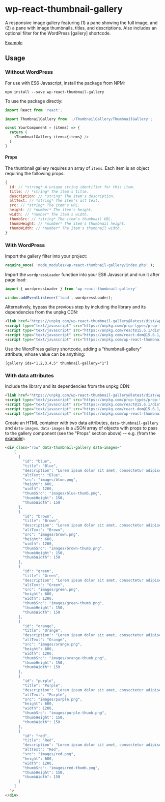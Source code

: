 # wp-react-thumbnail-gallery
A responsive image gallery featuring (1) a pane showing the full image, and (2) a pane with image thumbnails, titles, and descriptions. Also includes an optional filter for the WordPress [gallery] shortcode.

[Example](https://johnwatkins0.github.io/wp-react-thumbnail-gallery/)


## Usage

### Without WordPress

For use with ES6 Javascript, install the package from NPM:

```
npm install --save wp-react-thumbnail-gallery
```

To use the package directly:

```Javascript
import React from 'react';

import ThumbnailGallery from './ThumbnailGallery/ThumbnailGallery';

const YourComponent = (items) => {
  return (
    <ThumbnailGallery items={items} />
  )
}
```

#### Props

The thumbnail gallery requires an array of `items`. Each item is an object requiring the following props:

```Javascript
{
  id: // *string* A unique string identifier for this item.
  title: // *string* The item's title.
  description: // *string* The item's description.
  altText: // *string* The item's alt text.
  src: // *string* The item's URL.
  height: // *number* The item's height.
  width: // *number* The item's width.
  thumbSrc: // *string* The item's thumbnail URL.
  thumbHeight: // *number* The item's thumbnail height.
  thumbWidth: // *number* The item's thumbnail width.
}
```

### With WordPress

Import the gallery filter into your project:

```PHP
require_once( 'node_modules/wp-react-thumbnail-gallery/index.php' );
```

Import the `wordpressLoader` function into your ES6 Javascript and run it after page load:
```Javascript
import { wordpressLoader } from 'wp-react-thumbnail-gallery'

window.addEventListener('load', wordpressLoader);
```

Alternatively, bypass the previous step by including the library and its dependencies from the unpkg CDN:

```HTML
<link href="https://unpkg.com/wp-react-thumbnail-gallery@latest/dist/wp-react-thumbnail-gallery.min.css" media="all" rel="stylesheet" />
<script type="text/javascript" src="https://unpkg.com/prop-types/prop-types.min.js"></script>
<script type="text/javascript" src="https://unpkg.com/react@15.6.1/dist/react.min.js"></script>
<script type="text/javascript" src="https://unpkg.com/react-dom@15.6.1/dist/react-dom.min.js"></script>
<script type="text/javascript" src="https://unpkg.com/wp-react-thumbnail-gallery@latest/dist/wp-react-thumbnail-gallery.min.wordpress.js"></script>
```

Use the WordPress gallery shortcode, adding a "thumbnail-gallery" attribute, whose value can be anything:

```
[gallery ids="1,2,3,4,5" thumbnail-gallery="1"]
```

### With data attributes

Include the library and its dependencies from the unpkg CDN:

```HTML
<link href="https://unpkg.com/wp-react-thumbnail-gallery@latest/dist/wp-react-thumbnail-gallery.min.css" media="all" rel="stylesheet" />
<script type="text/javascript" src="https://unpkg.com/prop-types/prop-types.min.js"></script>
<script type="text/javascript" src="https://unpkg.com/react@15.6.1/dist/react.min.js"></script>
<script type="text/javascript" src="https://unpkg.com/react-dom@15.6.1/dist/react-dom.min.js"></script>
<script type="text/javascript" src="https://unpkg.com/wp-react-thumbnail-gallery@latest/dist/wp-react-thumbnail-gallery.min.dataAttributes.js"></script>
```

Create an HTML container with two data attributes, `data-thumbnail-gallery` and `data-images`. `data-images` is a JSON array of objects with props to pass to the gallery component (see the "Props" section above) -- e.g. (from the [example](https://johnwatkins0.github.io/wp-react-thumbnail-gallery/)):

```HTML
<div class="row" data-thumbnail-gallery data-images='
    [
      {
        "id": "blue",
        "title": "Blue",
        "description": "Lorem ipsum dolor sit amet, consectetur adipiscing elit. Curabitur maximus tristique tempor. Integer scelerisque libero eu libero maximus accumsan. Ut consectetur nec elit finibus pellentesque.",
        "altText": "Blue",
        "src": "images/blue.png",
        "height": 600,
        "width": 1200,
        "thumbSrc": "images/blue-thumb.png",
        "thumbHeight": 150,
        "thumbWidth": 150
      },
      {
        "id": "brown",
        "title": "Brown",
        "description": "Lorem ipsum dolor sit amet, consectetur adipiscing elit. Curabitur maximus tristique tempor. Integer scelerisque libero eu libero maximus accumsan. Ut consectetur nec elit finibus pellentesque.",
        "altText": "Brown",
        "src": "images/brown.png",
        "height": 600,
        "width": 1200,
        "thumbSrc": "images/brown-thumb.png",
        "thumbHeight": 150,
        "thumbWidth": 150
      },
      {
        "id": "green",
        "title": "Green",
        "description": "Lorem ipsum dolor sit amet, consectetur adipiscing elit. Curabitur maximus tristique tempor. Integer scelerisque libero eu libero maximus accumsan. Ut consectetur nec elit finibus pellentesque.",
        "altText": "Green",
        "src": "images/green.png",
        "height": 600,
        "width": 1200,
        "thumbSrc": "images/green-thumb.png",
        "thumbHeight": 150,
        "thumbWidth": 150
      },
      {
        "id": "orange",
        "title": "Orange",
        "description": "Lorem ipsum dolor sit amet, consectetur adipiscing elit. Curabitur maximus tristique tempor. Integer scelerisque libero eu libero maximus accumsan. Ut consectetur nec elit finibus pellentesque.",
        "altText": "Orange",
        "src": "images/orange.png",
        "height": 600,
        "width": 1200,
        "thumbSrc": "images/orange-thumb.png",
        "thumbHeight": 150,
        "thumbWidth": 150
      },
      {
        "id": "purple",
        "title": "Purple",
        "description": "Lorem ipsum dolor sit amet, consectetur adipiscing elit. Curabitur maximus tristique tempor. Integer scelerisque libero eu libero maximus accumsan. Ut consectetur nec elit finibus pellentesque.",
        "altText": "Purple",
        "src": "images/purple.png",
        "height": 600,
        "width": 1200,
        "thumbSrc": "images/purple-thumb.png",
        "thumbHeight": 150,
        "thumbWidth": 150
      },
      {
        "id": "red",
        "title": "Red",
        "description": "Lorem ipsum dolor sit amet, consectetur adipiscing elit. Curabitur maximus tristique tempor. Integer scelerisque libero eu libero maximus accumsan. Ut consectetur nec elit finibus pellentesque.",
        "altText": "Red",
        "src": "images/red.png",
        "height": 600,
        "width": 1200,
        "thumbSrc": "images/red-thumb.png",
        "thumbHeight": 150,
        "thumbWidth": 150
      }
    ]
  '>
</div>
  ```
